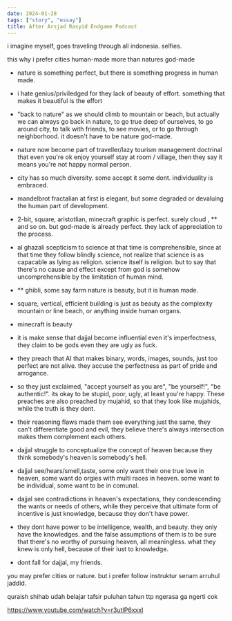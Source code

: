 ```yaml
---
date: 2024-01-28
tags: ["story", "essay"]
title: After Arsjad Rasyid Endgame Podcast
---
```


i imagine myself, goes traveling through all indonesia. selfies.

this why i prefer cities human-made more than natures god-made

- nature is something perfect, but there is something progress in human made.
- i hate genius/priviledged for they lack of beauty of effort. something that makes it beautiful is the effort
- "back to nature" as we should climb to mountain or beach, but actually we can always go back in nature, to go true deep of ourselves, to go around city, to talk with friends, to see movies, or to go through neighborhood. it doesn't have to be nature god-made. 
- nature now become part of traveller/lazy tourism management doctrinal that even you're ok enjoy yourself stay at room / village, then they say it means you're not happy normal person. 
- city has so much diversity. some accept it some dont. individuality is embraced.

- mandelbrot fractalian at first is elegant, but some degraded or devaluing the human part of development. 
- 2-bit, square, aristotlian, minecraft graphic is perfect. surely cloud <is not sphered>, ** and so on. but god-made is already perfect. they lack of appreciation to the process. 
- al ghazali scepticism to science at that time is comprehensible, since at that time they follow blindly science, not realize that science is as capacable as lying as religion. science itself is religion. but to say that there's no cause and effect except from god is somehow uncomprehensible by the limitation of human mind.  
- ** ghibli, some say farm nature is beauty, but it is human made.
- square, vertical, efficient building is just as beauty as the complexity mountain or line beach, or anything inside human organs. 
- minecraft is beauty

- it is make sense that dajjal become influential even it's imperfectness, they claim to be gods even they are ugly as fuck. 
- they preach that AI that makes binary, words, images, sounds, just too perfect are not alive. they accuse the perfectness as part of pride and arrogance.
- so they just exclaimed, "accept yourself as you are", "be yourself!", "be authentic!". its okay to be stupid, poor, ugly, at least you're happy. These preaches are also preached by mujahid, so that they look like mujahids, while the truth is they dont.
- their reasoning flaws made them see everything just the same, they can't differentiate good and evil, they believe there's always intersection makes them complement each others.
- dajjal struggle to conceptualize the concept of heaven because they think somebody's heaven is somebody's hell. 
- dajjal see/hears/smell,taste, some only want their one true love in heaven, some want do orgies with multi races in heaven. some want to be individual, some want to be in comunal. 
- dajjal see contradictions in heaven's expectations, they condescending the wants or needs of others, while they perceive that ultimate form of incentive is just knowledge, because they don't have power.
- they dont have power to be intelligence, wealth, and beauty. they only have the knowledges. and the false assumptions of them is to be sure that there's no worthy of pursuing heaven, all meaningless. what they knew is only hell, because of their lust to knowledge.
- dont fall for dajjal, my friends.

you may prefer cities or nature.
but i prefer follow instruktur senam arruhul jaddid. 

quraish shihab udah belajar tafsir puluhan tahun ttp ngerasa ga ngerti cok

https://www.youtube.com/watch?v=r3utIP6xxxI
